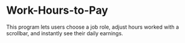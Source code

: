 # Work-Hours-to-Pay
This program lets users choose a job role, adjust hours worked with a scrollbar, and instantly see their daily earnings.
